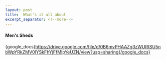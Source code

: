 ```yaml
---
layout: post
title:  What's it all about
excerpt_separator: <!--more-->
---
```


#### Men's Sheds

{google_docs}https://drive.google.com/file/d/0B6mvPHAAZg3zWURtSU5nbWpYRkZMV0lYSkFhYjFfMlpYeUZN/view?usp=sharing{/google_docs}


